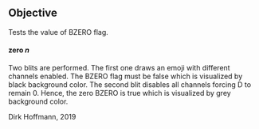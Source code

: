 ## Objective

Tests the value of BZERO flag.

#### zero *n*

Two blits are performed. The first one draws an emoji with different channels enabled. The BZERO flag must be false which is visualized by black background color. The second blit disables all channels forcing D to remain 0. Hence, the zero BZERO is true which is visualized by grey background color.


Dirk Hoffmann, 2019
